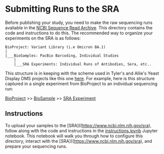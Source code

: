 # Submitting Runs to the SRA

Before publishing your study, you need to make the raw sequencing runs avaliable in the [NCBI Sequence Read Archive](https://www.ncbi.nlm.nih.gov/sra). This directory contains the code and instructions to do this. The recommended way to organize your experiments on the SRA is as follows:

```
BioProject: Variant Library (i.e Omicron BA.1)
|
|___BioSamples: PacBio Barcoding, Individual Studies
	|
	|___SRA Experiments: Individual Runs of Antibodies, Sera, etc..
```

This structure is in keeping with the scheme used in Tyler's and Allie's Yeast Display DMS projects like this one [here](https://www.ncbi.nlm.nih.gov/bioproject/PRJNA639956). For example, here is this structure captured in a single experiment from BioProject to an individual sequencing run: 

[BioProject](https://www.ncbi.nlm.nih.gov/bioproject/PRJNA639956) >> [BioSample](https://www.ncbi.nlm.nih.gov/biosample/19925005) >> [SRA Experiment](https://www.ncbi.nlm.nih.gov/sra/SRX11291810[accn])

## Instructions

To upload your samples to the [SRA]((https://www.ncbi.nlm.nih.gov/sra), follow along with the code and instructions in the [instructions.ipynb](instructions.ipynb) Jupyter notebook. This notebook will walk you through how to configure this directory, interact with the [SRA]((https://www.ncbi.nlm.nih.gov/sra), and prepare your sequencing runs. 

